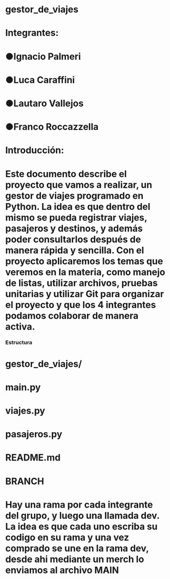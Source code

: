 # gestor_de_viajes

# Integrantes:
# ●Ignacio Palmeri
# ●Luca Caraffini
# ●Lautaro Vallejos
# ●Franco Roccazzella

# Introducción: 
# Este documento describe el proyecto que vamos a realizar, un gestor de viajes programado en Python. La idea es que dentro del mismo se pueda registrar viajes, pasajeros y destinos, y además poder consultarlos después de manera rápida y sencilla. Con el proyecto aplicaremos los temas que veremos en la materia, como manejo de listas, utilizar archivos, pruebas unitarias y utilizar Git para organizar el proyecto y que los 4 integrantes podamos colaborar de manera activa. 

### Estructura
# gestor_de_viajes/
# main.py
# viajes.py
# pasajeros.py
# README.md

# BRANCH
# Hay una rama por cada integrante del grupo, y luego una llamada dev. La idea es que cada uno escriba su codigo en su rama y una vez comprado se une en la rama dev, desde ahi mediante un merch lo enviamos al archivo MAIN